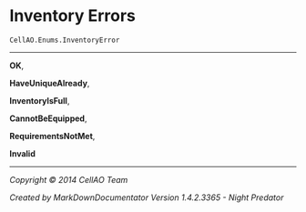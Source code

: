 # Inventory Errors #
`CellAO.Enums.InventoryError`  

----------


**OK**,

**HaveUniqueAlready**,

**InventoryIsFull**,

**CannotBeEquipped**,

**RequirementsNotMet**,

**Invalid**


----------

*Copyright © 2014 CellAO Team*

*Created by MarkDownDocumentator Version 1.4.2.3365 - Night Predator*


